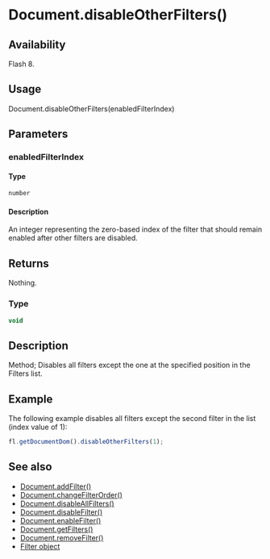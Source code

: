 # Document.disableOtherFilters()

## Availability

Flash 8.

## Usage

Document.disableOtherFilters(enabledFilterIndex)

## Parameters

### **enabledFilterIndex**

#### Type

```typescript
number
```

#### Description

An integer representing the zero-based index of the filter that should remain enabled after other filters are disabled.

## Returns

Nothing.

### Type

```typescript
void
```

## Description

Method; Disables all filters except the one at the specified position in the Filters list.

## Example

The following example disables all filters except the second filter in the list (index value of 1):

```javascript
fl.getDocumentDom().disableOtherFilters(1);
```

## See also

- [Document.addFilter()](../Document_object/Document3.md)
- [Document.changeFilterOrder()](../Document_object/Document29.md)
- [Document.disableAllFilters()](../Document_object/Document46.md)
- [Document.disableFilter()](../Document_object/Document47.md)
- [Document.enableFilter()](../Document_object/Document59.md)
- [Document.getFilters()](../Document_object/Document79.md)
- [Document.removeFilter()](../Document_object/Document270.md)
- [Filter object](../Filter_object/Filter_summary.md)

